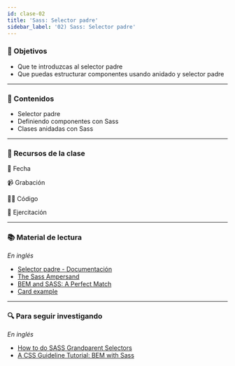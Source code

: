 ```yaml
---
id: clase-02
title: 'Sass: Selector padre'
sidebar_label: '02) Sass: Selector padre'
---
```


### 🏁 Objetivos

- Que te introduzcas al selector padre
- Que puedas estructurar componentes usando anidado y selector padre

---

### 📝 Contenidos

- Selector padre
- Definiendo componentes con Sass
- Clases anidadas con Sass

---

### 🚀 Recursos de la clase

📆 Fecha

📹 Grabación

👩‍💻 Código

💪 Ejercitación

---

### 📚 Material de lectura

_En inglés_

- [Selector padre - Documentación](https://sass-lang.com/documentation/style-rules/parent-selector)
- [The Sass Ampersand](https://css-tricks.com/the-sass-ampersand/)
- [BEM and SASS: A Perfect Match](https://medium.com/@andrew_barnes/bem-and-sass-a-perfect-match-5e48d9bc3894)
- [Card example](https://dev.to/alexbeje/bem-block-element-modifier-3fgn)

---

### 🔍 Para seguir investigando

_En inglés_

- [How to do SASS Grandparent Selectors](https://codeburst.io/how-to-do-sass-grandparent-selectors-b8666dcaf961)
- [A CSS Guideline Tutorial: BEM with Sass](https://assist-software.net/blog/css-guideline-tutorial-bem-sass)
